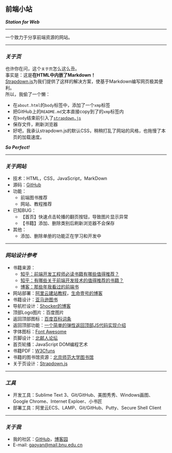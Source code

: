 ## 前端小站  
***Station for Web***  

---

一个致力于分享前端资源的网站。  

---

### ***关于页***  
也许你在问，这个`关于页`怎么这么丑。  
事实是：这是**在HTML中内嵌了Markdown！**  
[Strapdown.js](http://strapdownjs.com/)为我们提供了这样的解决方案，使基于Markdown编写网页极其便利。  
所以，我偷了一个懒：  

- 在`about.html`的`body`标签中，添加了一个`xmp`标签  
- 把GitHub上的`README.md`文本直接copy到了的`xmp`标签内  
- 在`body`结束前引入了[`strapdown.js`](http://strapdownjs.com/v/0.2/strapdown.js)  
- 保存文件，刷新浏览器  
- 好吧，我承认strapdown.js的默认CSS，稍稍打乱了网站的风格，也拖慢了本页的加载速度。  
  
***So Perfect!***

---


### ***关于网站***  
- 技术：HTML，CSS，JavaScript，MarkDown   
- 源码：[GitHub](https://github.com/gymmer/StationForWeb)  
- 功能：
  - 前端图书推荐  
  - 网站、教程推荐  
- 已知BUG： 
  - 【首页】快速点击轮播的翻页按钮，导致图片显示异常  
  - 【书籍】添加、删除类别后刷新浏览器不会保存  
- 其他：  
  - 添加、删除单册的功能正在学习和开发中  

---

### ***网站设计参考***  

- 书籍来源：  
  - [知乎：前端开发工程师必读书籍有哪些值得推荐？](http://www.zhihu.com/question/22591993)  
  - [知乎：有哪些关于前端开发技术的值得推荐的书籍？](http://www.zhihu.com/question/19809484)  
  - [博客：那些年我看过的前端书](http://www.cnblogs.com/pigtail/p/3336317.html)  
- 网站部署：[阿里云建站教程](https://help.aliyun.com/document_detail/43244.html?spm=5176.product25365.4.19.ztYMkQ)，[生命壹号的博客](http://www.cnblogs.com/smyhvae/p/4965163.html)  
- 书籍设计：[亚马逊图书](https://www.amazon.cn/%E5%9B%BE%E4%B9%A6/b?node=658390051)  
- 导航栏设计：[Shocker的博客](http://www.cnblogs.com/shockerli/p/1000-plus-line-mysql-notes.html)  
- 顶部Logo图片：百度图片  
- 返回顶部图标：[百度百科词条](http://baike.baidu.com/link?url=E6EcJ_RuJZYQvftPOK4L7x-LKbJL3QJhX1-tBMHvx-X75E0UIuOEh7qi1n8beb5zQFJm9eUhTKvuWh_g478Nr_)  
- 返回顶部功能：[一个简单的弹性返回顶部JS代码实现介绍](http://www.jb51.net/article/38228.htm)  
- 字体图标：[Font Awesome](http://fontawesome.dashgame.com/)  
- 页脚设计：[北邮人论坛](https://bbs.byr.cn/)  
- 首页轮播：JavaScript DOM编程艺术  
- 书籍PDF：[W3Cfuns](http://www1.w3cfuns.com/feres.php?do=picture&listtype=book)
- 书籍的图书馆资源：[北京师范大学图书馆](http://www.lib.bnu.edu.cn/)  
- 关于页设计：[Strapdown.js](http://strapdownjs.com/)  

---

### ***工具***  
- 开发工具：Sublime Text 3、Git/GitHub、美图秀秀、Windows画图、Google Chrome、Internet Exploer、小书匠  
- 部署工具：阿里云ECS、LAMP、Git/GitHub、Putty、Secure Shell Client  

---

### ***关于我***  
- 我的社区：[GitHub](https://github.com/gymmer)，[博客园](http://www.cnblogs.com/gymmer/)  
- E-mail: <gaoyan@mail.bnu.edu.cn>  